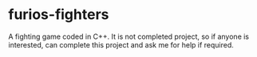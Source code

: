 # furios-fighters
A fighting game coded in C++. It is not completed project, so if anyone is interested, can complete this project and ask me for help if required.
